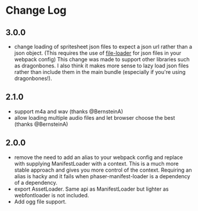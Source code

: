 # Change Log

## 3.0.0
- change loading of spritesheet json files to expect a json url rather than a json object. (This requires the use of [file-loader](https://github.com/webpack-contrib/file-loader) for json files in your webpack config)
This change was made to support other libraries such as dragonbones. I also think it makes more sense to lazy load json files rather than include them in the main bundle (especially if you're using dragonbones!).

## 2.1.0
- support m4a and wav (thanks @BernsteinA)
- allow loading multiple audio files and let browser choose the best (thanks @BernsteinA)

## 2.0.0
- remove the need to add an alias to your webpack config and replace with supplying ManifestLoader with a context. This is a much more stable approach and gives you more control of the context. Requiring an alias is hacky and it fails when phaser-manifest-loader is a dependency of a dependency.
- export AssetLoader. Same api as ManifestLoader but lighter as webfontloader is not included.
- Add ogg file support.
